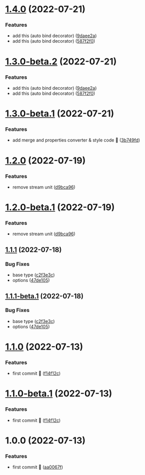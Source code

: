 # [1.4.0](https://github.com/vodyani/utils/compare/v1.3.0...v1.4.0) (2022-07-21)


### Features

* add this (auto bind decorator) ([9daee2a](https://github.com/vodyani/utils/commit/9daee2a7885e2fbd019c51c1d4bf0aa775973248))
* add this (auto bind decorator) ([587f2f0](https://github.com/vodyani/utils/commit/587f2f0b2159270640b81884f6a39acdc576d84e))

# [1.3.0-beta.2](https://github.com/vodyani/utils/compare/v1.3.0-beta.1...v1.3.0-beta.2) (2022-07-21)


### Features

* add this (auto bind decorator) ([9daee2a](https://github.com/vodyani/utils/commit/9daee2a7885e2fbd019c51c1d4bf0aa775973248))
* add this (auto bind decorator) ([587f2f0](https://github.com/vodyani/utils/commit/587f2f0b2159270640b81884f6a39acdc576d84e))

# [1.3.0-beta.1](https://github.com/vodyani/utils/compare/v1.2.0...v1.3.0-beta.1) (2022-07-21)


### Features

* add merge and properties converter & style code 🌈 ([3b749fd](https://github.com/vodyani/utils/commit/3b749fd526f7fbf53f93ddd63e185aaa74644d7c))

# [1.2.0](https://github.com/vodyani/utils/compare/v1.1.1...v1.2.0) (2022-07-19)


### Features

* remove stream unit ([d9bca96](https://github.com/vodyani/utils/commit/d9bca96d45192e45ba2d48d770e62ca5e320c9aa))

# [1.2.0-beta.1](https://github.com/vodyani/utils/compare/v1.1.1...v1.2.0-beta.1) (2022-07-19)


### Features

* remove stream unit ([d9bca96](https://github.com/vodyani/utils/commit/d9bca96d45192e45ba2d48d770e62ca5e320c9aa))

## [1.1.1](https://github.com/vodyani/utils/compare/v1.1.0...v1.1.1) (2022-07-18)


### Bug Fixes

* base type ([c2f3e3c](https://github.com/vodyani/utils/commit/c2f3e3ca2178f9bc32c522f556641e4b2d46eb30))
* options ([47de105](https://github.com/vodyani/utils/commit/47de10508f5bb1ff2402717ae2ba6fc35570dc86))

## [1.1.1-beta.1](https://github.com/vodyani/utils/compare/v1.1.0...v1.1.1-beta.1) (2022-07-18)


### Bug Fixes

* base type ([c2f3e3c](https://github.com/vodyani/utils/commit/c2f3e3ca2178f9bc32c522f556641e4b2d46eb30))
* options ([47de105](https://github.com/vodyani/utils/commit/47de10508f5bb1ff2402717ae2ba6fc35570dc86))

# [1.1.0](https://github.com/vodyani/utils/compare/v1.0.0...v1.1.0) (2022-07-13)


### Features

* first commit 🌈 ([f14f12c](https://github.com/vodyani/utils/commit/f14f12cd996e8619f3f153e8d454773081d04e56))

# [1.1.0-beta.1](https://github.com/vodyani/utils/compare/v1.0.0...v1.1.0-beta.1) (2022-07-13)


### Features

* first commit 🌈 ([f14f12c](https://github.com/vodyani/utils/commit/f14f12cd996e8619f3f153e8d454773081d04e56))

# 1.0.0 (2022-07-13)


### Features

* first commit 🌈 ([aa0067f](https://github.com/vodyani/utils/commit/aa0067f67297869b159c4486a0fbe8d5b214be4e))
